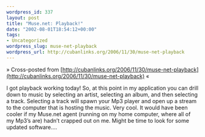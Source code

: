 ```yaml
--- 
wordpress_id: 337
layout: post
title: "Muse.net: Playback!"
date: "2002-08-01T18:54:12+00:00"
tags: 
- Uncategorized
wordpress_slug: muse-net-playback
wordpress_url: http://cubanlinks.org/2006/11/30/muse-net-playback
---
```

&raquo; Cross-posted from [http://cubanlinks.org/2006/11/30/muse-net-playback](http://cubanlinks.org/2006/11/30/muse-net-playback) &laquo;

<p>I got playback working today!  So, at this point in my application you can drill down to music by selecting an artist, selecting an album, and then selecting a track.  Selecting a track will spawn your Mp3 player and open up a stream to the computer that is hosting the music.  Very cool.  It would have been cooler if my Muse.net agent (running on my home computer, where all of my Mp3&#8217;s are) hadn&#8217;t crapped out on me.  Might be time to look for some updated software&#8230;.</p>
